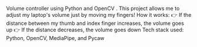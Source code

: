 Volume controller using Python and OpenCV . This project allows me to adjust my laptop's volume just by moving my fingers! 
 How it works:
👉 If the distance between my thumb and index finger increases, the volume goes up 
👉 If the distance decreases, the volume goes down 
Tech stack used: Python, OpenCV, MediaPipe, and Pycaw
